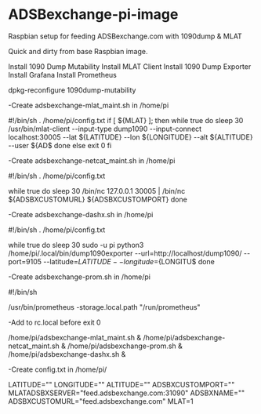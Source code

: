 # ADSBexchange-pi-image
Raspbian setup for feeding ADSBexchange.com with 1090dump &amp; MLAT

Quick and dirty from base Raspbian image.

Install 1090 Dump Mutability
Install MLAT Client
Install 1090 Dump Exporter
Install Grafana
Install Prometheus

dpkg-reconfigure 1090dump-mutability

-Create adsbexchange-mlat_maint.sh in /home/pi 

#!/bin/sh
. /home/pi/config.txt
if [ ${MLAT} ]; then
  while true
   do
    sleep 30
    /usr/bin/mlat-client --input-type dump1090 --input-connect localhost:30005 --lat ${LATITUDE} --lon ${LONGITUDE} --alt ${ALTITUDE} --user ${AD$
  done
else
  exit 0
fi

-Create adsbexchange-netcat_maint.sh in /home/pi

#!/bin/sh
. /home/pi/config.txt

while true
  do
    sleep 30
    /bin/nc 127.0.0.1 30005 | /bin/nc ${ADSBXCUSTOMURL} ${ADSBXCUSTOMPORT}
  done

-Create adsbexchange-dashx.sh in /home/pi

#!/bin/sh
. /home/pi/config.txt

while true
  do
    sleep 30
sudo -u pi python3 /home/pi/.local/bin/dump1090exporter --url=http://localhost/dump1090/ --port=9105 --latitude=${LATITUDE} --longitude=${LONGITU$
done


-Create adsbexchange-prom.sh in /home/pi

#!/bin/sh

/usr/bin/prometheus -storage.local.path "/run/prometheus"

-Add to rc.local before exit 0

/home/pi/adsbexchange-mlat_maint.sh &
/home/pi/adsbexchange-netcat_maint.sh &
/home/pi/adsbexchange-prom.sh &
/home/pi/adsbexchange-dashx.sh &

-Create config.txt in /home/pi/

LATITUDE="<insert Lat>"
LONGITUDE="<insert Lon>"
ALTITUDE="<insert Alt>"
ADSBXCUSTOMPORT="<insert port>"
MLATADSBXSERVER="feed.adsbexchange.com:31090"
ADSBXNAME="<give it a name>"
ADSBXCUSTOMURL="feed.adsbexchange.com"
MLAT=1




